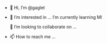 - 👋 Hi, I’m @gaglet
- 👀 I’m interested in ...
  I’m currently learning Ml


  💞️ I’m looking to collaborate on ...
- 📫 How to reach me ...

